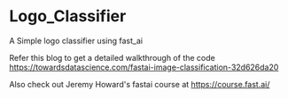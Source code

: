 # Logo_Classifier

A Simple logo classifier using fast_ai

Refer this blog to get a detailed walkthrough of the code https://towardsdatascience.com/fastai-image-classification-32d626da20

Also check out Jeremy Howard's fastai course at https://course.fast.ai/
